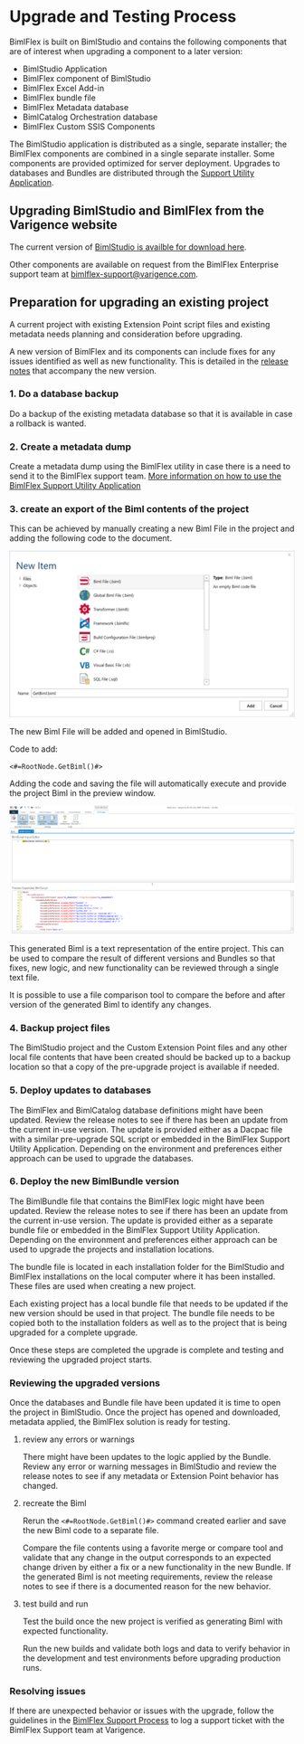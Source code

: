# Upgrade and Testing Process

BimlFlex is built on BimlStudio and contains the following components that are of interest when upgrading a component to a later version:

* BimlStudio Application
* BimlFlex component of BimlStudio
* BimlFlex Excel Add-in
* BimlFlex bundle file
* BimlFlex Metadata database
* BimlCatalog Orchestration database
* BimlFlex Custom SSIS Components

The BimlStudio application is distributed as a single, separate installer; the BimlFlex components are combined in a single separate installer. Some components are provided optimized for server deployment. Upgrades to databases and Bundles are distributed through the [Support Utility Application](support-utility-application.md).

## Upgrading BimlStudio and BimlFlex from the Varigence website

The current version of [BimlStudio is availble for download here](https://varigence.com/downloads/bimlstudiosetup.exe).

Other components are available on request from the BimlFlex Enterprise support team at [bimlflex-support@varigence.com](mailto:bimlflex-support@varigence.com).

## Preparation for upgrading an existing project

A current project with existing Extension Point script files and existing metadata needs planning and consideration before upgrading.

A new version of BimlFlex and its components can include fixes for any issues identified as well as new functionality. This is detailed in the [release notes](release-notes.md) that accompany the new version.

### 1. Do a database backup

Do a backup of the existing metadata database so that it is available in case a rollback is wanted.

### 2. Create a metadata dump

Create a metadata dump using the BimlFlex utility in case there is a need to send it to the BimlFlex support team. [More information on how to use the BimlFlex Support Utility Application](support-utility-application.md)

### 3. create an export of the Biml contents of the project

This can be achieved by manually creating a new Biml File in the project and adding the following code to the document.

![Create New Biml File](images/bimlflex_ss_v5_create_new_biml_file.png "Create New Biml File")

The new Biml File will be added and opened in BimlStudio.

Code to add:

```biml
<#=RootNode.GetBiml()#>
```

Adding the code and saving the file will automatically execute and provide the project Biml in the preview window.

![GetBiml Expanded Result](images/bimlflex_ss_v5_get_biml_result.png "GetBiml Expanded Result")

This generated Biml is a text representation of the entire project. This can be used to compare the result of different versions and Bundles so that fixes, new logic, and new functionality can be reviewed through a single text file.

It is possible to use a file comparison tool to compare the before and after version of the generated Biml to identify any changes.

### 4. Backup project files

The BimlStudio project and the Custom Extension Point files and any other local file contents that have been created should be backed up to a backup location so that a copy of the pre-upgrade project is available if needed.

### 5. Deploy updates to databases

The BimlFlex and BimlCatalog database definitions might have been updated. Review the release notes to see if there has been an update from the current in-use version. The update is provided either as a Dacpac file with a similar pre-upgrade SQL script or embedded in the BimlFlex Support Utility Application. Depending on the environment and preferences either approach can be used to upgrade the databases.

### 6. Deploy the new BimlBundle version

The BimlBundle file that contains the BimlFlex logic might have been updated. Review the release notes to see if there has been an update from the current in-use version. The update is provided either as a separate bundle file or embedded in the BimlFlex Support Utility Application. Depending on the environment and preferences either approach can be used to upgrade the projects and installation locations.

The bundle file is located in each installation folder for the BimlStudio and BimlFlex installations on the local computer where it has been installed. These files are used when creating a new project.

Each existing project has a local bundle file that needs to be updated if the new version should be used in that project. The bundle file needs to be copied both to the installation folders as well as to the project that is being upgraded for a complete upgrade.

Once these steps are completed the upgrade is complete and testing and reviewing the upgraded project starts.

### Reviewing the upgraded versions

Once the databases and Bundle file have been updated it is time to open the project in BimlStudio. Once the project has opened and downloaded, metadata applied, the BimlFlex solution is ready for testing.

1. review any errors or warnings

    There might have been updates to the logic applied by the Bundle. Review any error or warning messages in BimlStudio and review the release notes to see if any metadata or Extension Point behavior has changed.

1. recreate the Biml

    Rerun the `<#=RootNode.GetBiml()#>` command created earlier and save the new Biml code to a separate file.

    Compare the file contents using a favorite merge or compare tool and validate that any change in the output corresponds to an expected change driven by either a fix or a new functionality in the new Bundle. If the generated Biml is not meeting requirements, review the release notes to see if there is a documented reason for the new behavior.

1. test build and run

    Test the build once the new project is verified as generating Biml with expected functionality.

    Run the new builds and validate both logs and data to verify behavior in the development and test environments before upgrading production runs.

### Resolving issues

If there are unexpected behavior or issues with the upgrade, follow the guidelines in the [BimlFlex Support Process](support-process.md) to log a support ticket with the BimlFlex Support team at Varigence.